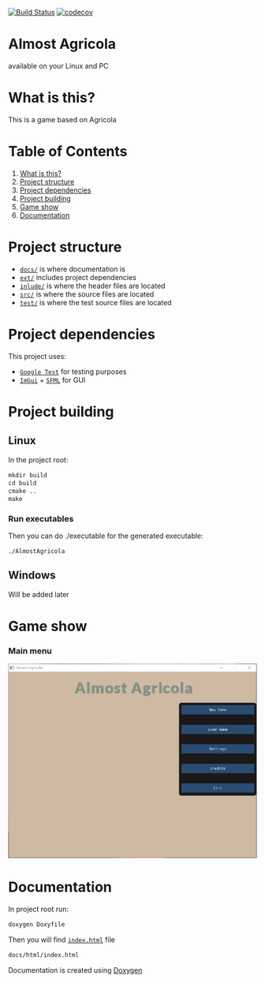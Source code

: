 [![Build Status](https://travis-ci.com/ArturBa/AlmostAgricola.svg?token=5PNdM7qHNNqDFxDZsBRp&branch=develop)](https://travis-ci.com/ArturBa/AlmostAgricola)
[![codecov](https://codecov.io/gh/ArturBa/AlmostAgricola/branch/develop/graph/badge.svg?token=gVGDosqV6F)](https://codecov.io/gh/ArturBa/AlmostAgricola)



# Almost Agricola
available on your Linux and PC

# What is this?
This is a game based on Agricola 

# Table of Contents
1. [What is this?](#what-is-this)
1. [Project structure](#project-structure)
1. [Project dependencies](#project-dependencies)
1. [Project building](#project-building)
1. [Game show](#game-show)
1. [Documentation](#documentation)

# Project structure
- [`docs/`](./docs) is where documentation is
- [`ext/`](./ext) includes project dependencies
- [`inlude/`](./include) is where the header files are located
- [`src/`](./src) is where the source files are located
- [`test/`](./test) is where the test source files are located


# Project dependencies
This project uses:
- [`Google Test`](https://github.com/google/googletest) for testing purposes 
- [`ImGui`](https://github.com/ocornut/imgui) + [`SFML`](https://www.sfml-dev.org/) for GUI

# Project building 
## Linux
In the project root:

    mkdir build
    cd build
    cmake ..
    make

### Run executables
Then you can do ./executable for the generated executable:

    ./AlmostAgricola
    
## Windows
Will be added later

# Game show
### Main menu
![main menu](docs/screenshots/mainMenu.png)

# Documentation
In project root run:
```bash
doxygen Doxyfile
```
Then you will find [`index.html`](docs/html/index.html) file
```bash
docs/html/index.html
```
Documentation is created using [Doxygen](http://doxygen.nl/)

